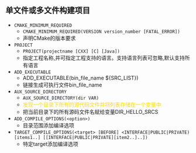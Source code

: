 ## 单文件或多文件构建项目

- `CMAKE_MINIMUM_REQUIRED`
  - `CMAKE_MINIMUM_REQUIRED(VERSION version_number [FATAL_ERROR])`
  - 声明CMake的版本要求
- `PROJECT`
  - `PROJECT(projectname [CXX] [C] [Java])`
  - 指定工程名称,并可指定工程支持的语言。支持语言列表可忽略,默认支持所有语言
- `ADD_EXECUTABLE`
  - ADD_EXECUTABLE(bin_file_name ${SRC_LIST})
  - 链接生成可执行文件bin_file_name
- `AUX_SOURCE_DIRECTORY`
  - `AUX_SOURCE_DIRECTORY(dir VAR)`
  - <font color="gold">发现一个目录下所有的源代码文件并将列表存储在一个变量中</font>
  - 把当前目录下的所有源码文件名赋给变量DIR_HELLO_SRCS
- `ADD_COMPILE_OPTIONS(<option>)`  
  - 目录范围添加编译选项
- `TARGET_COMPILE_OPTIONS(<target> [BEFORE] <INTERFACE|PUBLIC|PRIVATE) [items1..] [[INTERFACE|PUBLIC|PRIVATE][item2..]..])`  
  - 特定target添加编译选项